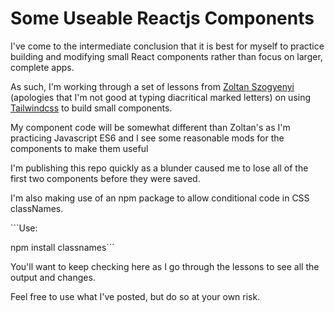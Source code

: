 <h1>Some Useable Reactjs Components</h1>

<p>I've come to the intermediate conclusion that it is best for myself to practice building and modifying small React components rather than focus on larger, complete apps.<p>
<p>As such, I'm working through a set of lessons from <a href="https://flowbite.com/docs/components/alerts/">Zoltan Szogyenyi</a> (apologies that I'm not good at typing diacritical marked letters) on using <a href="">Tailwindcss</a> to build small components.</p>
<p>My component code will be somewhat different than Zoltan's as I'm practicing Javascript ES6 and I see some reasonable mods for the components to make them useful</p>
<p>I'm publishing this repo quickly as a blunder caused me to lose all of the first two components before they were saved.</p>
<p>I'm also making use of an npm package to allow conditional code in CSS classNames.<p>
```Use:

npm install classnames```
<p>You'll want to keep checking here as I go through the lessons to see all the output and changes.</p>
<p>Feel free to use what I've posted, but do so at your own risk.</p>